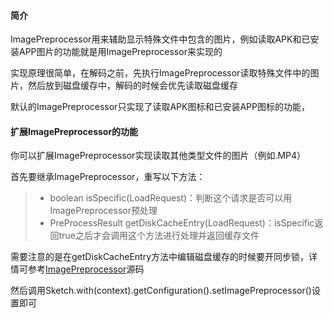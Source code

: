 #### 简介

ImagePreprocessor用来辅助显示特殊文件中包含的图片，例如读取APK和已安装APP图片的功能就是用ImagePreprocessor来实现的

实现原理很简单，在解码之前，先执行ImagePreprocessor读取特殊文件中的图片，然后放到磁盘缓存中，解码的时候会优先读取磁盘缓存

默认的ImagePreprocessor只实现了读取APK图标和已安装APP图标的功能，

#### 扩展ImagePreprocessor的功能
你可以扩展ImagePreprocessor实现读取其他类型文件的图片（例如.MP4）

首先要继承ImagePreprocessor，重写以下方法：
>* boolean isSpecific(LoadRequest)：判断这个请求是否可以用ImagePreprocessor预处理
>* PreProcessResult getDiskCacheEntry(LoadRequest)：isSpecific返回true之后才会调用这个方法进行处理并返回缓存文件

需要注意的是在getDiskCacheEntry方法中编辑磁盘缓存的时候要开同步锁，详情可参考[ImagePreprocessor](../../sketch/src/main/java/me/xiaopan/sketch/feature/ImagePreprocessor.java)源码

然后调用Sketch.with(context).getConfiguration().setImagePreprocessor()设置即可